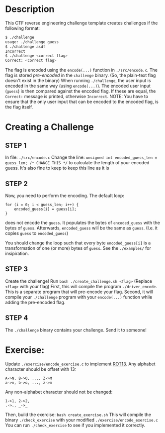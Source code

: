 # Description
This CTF reverse engineering challenge template creates challenges if the following format:
```bash
$ ./challenge
usage: ./challenge guess
$ ./challenge asdf
Incorrect
$ ./challenge <correct flag>
Correct: <correct flag>
```
The flag is encoded using the `encode(...)` function in  `./src/encode.c`.
The flag is stored *pre-encoded* in the `challenge` binary.
(So, the plain-text flag doesn't exist in the binary)
When running `./challenge`, the user input is encoded in the same way (using `encode(...)`).
The encoded user input (`guess`) is then compared against the encoded flag.
If these are equal, the `Correct:` message is printed, otherwise `Incorrect`.
NOTE: You have to ensure that the only user input that can be encoded to the encoded flag, is the flag itself.



# Creating a Challenge
## STEP 1
In file: `./src/encode.c`
Change the line:
`unsigned int encoded_guess_len = guess_len; /* CHANGE THIS */`
to calculate the length of your encoded guess.
It's also fine to keep to keep this line as it is


## STEP 2
Now, you need to perform the encoding.
The default loop:
```
for (i = 0; i < guess_len; i++) {
    encoded_guess[i] = guess[i];
}
```
does not encode the `guess`.
It populates the bytes of `encoded_guess` with the bytes of `guess`.
Afterwards, `encoded_guess` will be the same as `guess`.
(I.e. it copies `guess` to `encoded_guess`)

You should change the loop such that every byte `encoded_guess[i]` is a transformation of one (or more) bytes of `guess`.
See the `./examples/` for insipiration.

## STEP 3
Create the challenge!
Run `bash ./create_challenge.sh <flag>`
(Replace `<flag>` with your flag)
First, this will compile the program `./driver_encode`.
This is a separate program that will pre-encode your flag.
Second, it will compile your `./challenge` program with your `encode(...)` function while adding the pre-encoded flag.

## STEP 4
The `./challenge` binary contains your challenge.
Send it to someone!

# Exercise:
Update `./exercise/encode_exercise.c` to implement [ROT13](https://en.wikipedia.org/wiki/ROT13).
Any alphabet character should be offset with 13:
```
A->N, B->O, ..., Z->M
a->n, b->o, ..., z->m
```
Any non-alphabet character should not be changed:
```
1->1, 2->2,
.->., _->_
```
Then, build the exercise:
`bash create_exercise.sh`
This will compile the binary `./check_exercise` with your modified `./exercise/encode_exercise.c`
You can run `./check_exercise` to see if you implemented it correctly.
